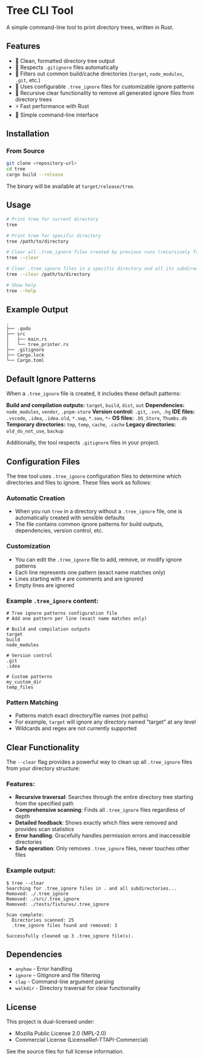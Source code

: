 # Tree CLI Tool

A simple command-line tool to print directory trees, written in Rust.

## Features

- 🌳 Clean, formatted directory tree output
- 🚫 Respects `.gitignore` files automatically
- 📁 Filters out common build/cache directories (`target`, `node_modules`, `.git`, etc.)
- 📝 Uses configurable `.tree_ignore` files for customizable ignore patterns
- 🧹 Recursive clear functionality to remove all generated ignore files from directory trees
- ⚡ Fast performance with Rust
- 🎯 Simple command-line interface

## Installation

### From Source

```bash
git clone <repository-url>
cd tree
cargo build --release
```

The binary will be available at `target/release/tree`.

## Usage

```bash
# Print tree for current directory
tree

# Print tree for specific directory
tree /path/to/directory

# Clear all .tree_ignore files created by previous runs (recursively from current directory)
tree --clear

# Clear .tree_ignore files in a specific directory and all its subdirectories
tree --clear /path/to/directory

# Show help
tree --help
```

## Example Output

```
.
├── .qodo
├── src
│   ├── main.rs
│   └── tree_printer.rs
├── .gitignore
├── Cargo.lock
└── Cargo.toml
```

## Default Ignore Patterns

When a `.tree_ignore` file is created, it includes these default patterns:

**Build and compilation outputs:** `target`, `build`, `dist`, `out`
**Dependencies:** `node_modules`, `vendor`, `.pnpm-store`
**Version control:** `.git`, `.svn`, `.hg`
**IDE files:** `.vscode`, `.idea`, `.idea.old`, `*.swp`, `*.swo`, `*~`
**OS files:** `.DS_Store`, `Thumbs.db`
**Temporary directories:** `tmp`, `temp`, `cache`, `.cache`
**Legacy directories:** `old_do_not_use`, `backup`

Additionally, the tool respects `.gitignore` files in your project.

## Configuration Files

The tree tool uses `.tree_ignore` configuration files to determine which directories and files to ignore. These files work as follows:

### Automatic Creation
- When you run `tree` in a directory without a `.tree_ignore` file, one is automatically created with sensible defaults
- The file contains common ignore patterns for build outputs, dependencies, version control, etc.

### Customization
- You can edit the `.tree_ignore` file to add, remove, or modify ignore patterns
- Each line represents one pattern (exact name matches only)
- Lines starting with `#` are comments and are ignored
- Empty lines are ignored

### Example `.tree_ignore` content:
```
# Tree ignore patterns configuration file
# Add one pattern per line (exact name matches only)

# Build and compilation outputs
target
build
node_modules

# Version control
.git
.idea

# Custom patterns
my_custom_dir
temp_files
```

### Pattern Matching
- Patterns match exact directory/file names (not paths)
- For example, `target` will ignore any directory named "target" at any level
- Wildcards and regex are not currently supported

## Clear Functionality

The `--clear` flag provides a powerful way to clean up all `.tree_ignore` files from your directory structure:

### Features:
- **Recursive traversal**: Searches through the entire directory tree starting from the specified path
- **Comprehensive scanning**: Finds all `.tree_ignore` files regardless of depth
- **Detailed feedback**: Shows exactly which files were removed and provides scan statistics
- **Error handling**: Gracefully handles permission errors and inaccessible directories
- **Safe operation**: Only removes `.tree_ignore` files, never touches other files

### Example output:
```
$ tree --clear
Searching for .tree_ignore files in . and all subdirectories...
Removed: ./.tree_ignore
Removed: ./src/.tree_ignore
Removed: ./tests/fixtures/.tree_ignore

Scan complete:
  Directories scanned: 25
  .tree_ignore files found and removed: 3

Successfully cleaned up 3 .tree_ignore file(s).
```

## Dependencies

- `anyhow` - Error handling
- `ignore` - Gitignore and file filtering
- `clap` - Command-line argument parsing
- `walkdir` - Directory traversal for clear functionality

## License

This project is dual-licensed under:
- Mozilla Public License 2.0 (MPL-2.0)
- Commercial License (LicenseRef-TTAPI-Commercial)

See the source files for full license information.
